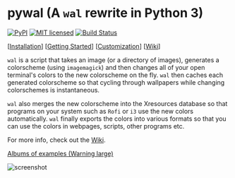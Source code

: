 # pywal (A `wal` rewrite in Python 3)

[![PyPI](https://img.shields.io/pypi/v/pywal.svg)](https://pypi.python.org/pypi/pywal/) [![MIT licensed](https://img.shields.io/badge/license-MIT-blue.svg)](./LICENSE.md) [![Build Status](https://travis-ci.org/dylanaraps/pywal.svg?branch=master)](https://travis-ci.org/dylanaraps/pywal)

\[[Installation](https://github.com/dylanaraps/pywal/wiki/Installation)\] \[[Getting Started](https://github.com/dylanaraps/pywal/wiki/Getting-Started)\] \[[Customization](https://github.com/dylanaraps/pywal/wiki/Customization)\] \[[Wiki](https://github.com/dylanaraps/pywal/wiki)\]

`wal` is a script that takes an image (or a directory of images), generates a colorscheme (using `imagemagick`) and then changes all of your open terminal's colors to the new colorscheme on the fly. `wal` then caches each generated colorscheme so that cycling through wallpapers while changing colorschemes is instantaneous.

`wal` also merges the new colorscheme into the Xresources database so that programs on your system such as `Rofi` or `i3` use the new colors automatically. `wal` finally exports the colors into various formats so that you can use the colors in webpages, scripts, other programs etc.

For more info, check out the [Wiki](https://github.com/dylanaraps/pywal/wiki).


[Albums of examples (Warning large)](https://dylanaraps.com/pages/rice)

![screenshot](https://i.imgur.com/hkAJjJg.png)


